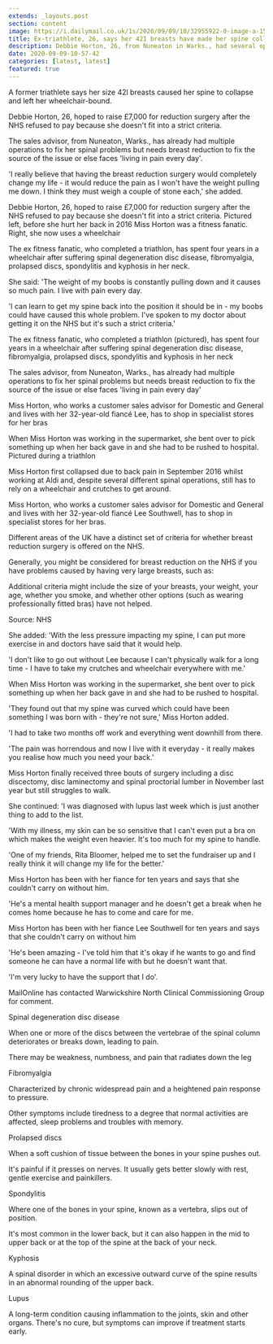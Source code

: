 ```yaml
---
extends: _layouts.post
section: content
image: https://i.dailymail.co.uk/1s/2020/09/09/10/32955922-0-image-a-15_1599644697501.jpg 
title: Ex-triathlete, 26, says her 42I breasts have made her spine collapse and put her in a wheelchair 
description: Debbie Horton, 26, from Nuneaton in Warks., had several operations to fix multiple spinal problems - but said the NHS refused to fund a breast reduction surgery to solve the source of the issue. 
date: 2020-09-09-10-57-42 
categories: [latest, latest] 
featured: true 
--- 
```

A former triathlete says her size 42l breasts caused her spine to collapse and left her wheelchair-bound. 

Debbie Horton, 26, hoped to raise £7,000 for reduction surgery after the NHS refused to pay because she doesn't fit into a strict criteria.

The sales advisor, from Nuneaton, Warks., has already had multiple operations to fix her spinal problems but needs breast reduction to fix the source of the issue or else faces 'living in pain every day'. 

'I really believe that having the breast reduction surgery would completely change my life - it would reduce the pain as I won't have the weight pulling me down. I think they must weigh a couple of stone each,' she added.

Debbie Horton, 26, hoped to raise £7,000 for reduction surgery after the NHS refused to pay because she doesn't fit into a strict criteria. Pictured left, before she hurt her back in 2016 Miss Horton was a fitness fanatic. Right, she now uses a wheelchair

The ex fitness fanatic, who completed a triathlon, has spent four years in a wheelchair after suffering spinal degeneration disc disease, fibromyalgia, prolapsed discs, spondylitis and kyphosis in her neck.  

She said: 'The weight of my boobs is constantly pulling down and it causes so much pain. I live with pain every day. 

'I can learn to get my spine back into the position it should be in - my boobs could have caused this whole problem. I've spoken to my doctor about getting it on the NHS but it's such a strict criteria.' 

The ex fitness fanatic, who completed a triathlon (pictured), has spent four years in a wheelchair after suffering spinal degeneration disc disease, fibromyalgia, prolapsed discs, spondylitis and kyphosis in her neck

The sales advisor, from Nuneaton, Warks., has already had multiple operations to fix her spinal problems but needs breast reduction to fix the source of the issue or else faces 'living in pain every day'

Miss Horton, who works a customer sales advisor for Domestic and General and lives with her 32-year-old fiancé Lee, has to shop in specialist stores for her bras

When Miss Horton was working in the supermarket, she bent over to pick something up when her back gave in and she had to be rushed to hospital. Pictured during a triathlon

Miss Horton first collapsed due to back pain in September 2016 whilst working at Aldi and, despite several different spinal operations, still has to rely on a wheelchair and crutches to get around.

Miss Horton, who works a customer sales advisor for Domestic and General and lives with her 32-year-old fiancé Lee Southwell, has to shop in specialist stores for her bras.

Different areas of the UK have a distinct set of criteria for whether breast reduction surgery is offered on the NHS.

Generally, you might be considered for breast reduction on the NHS if you have problems caused by having very large breasts, such as:

Additional criteria might include the size of your breasts, your weight, your age, whether you smoke, and whether other options (such as wearing professionally fitted bras) have not helped.

Source: NHS 

She added: 'With the less pressure impacting my spine, I can put more exercise in and doctors have said that it would help.

'I don't like to go out without Lee because I can't physically walk for a long time - I have to take my crutches and wheelchair everywhere with me.' 

When Miss Horton was working in the supermarket, she bent over to pick something up when her back gave in and she had to be rushed to hospital.

'They found out that my spine was curved which could have been something I was born with - they're not sure,' Miss Horton added.

'I had to take two months off work and everything went downhill from there.

'The pain was horrendous and now I live with it everyday - it really makes you realise how much you need your back.'

Miss Horton finally received three bouts of surgery including a disc discectomy, disc laminectomy and spinal proctorial lumber in November last year but still struggles to walk.

She continued: 'I was diagnosed with lupus last week which is just another thing to add to the list.

'With my illness, my skin can be so sensitive that I can't even put a bra on which makes the weight even heavier. It's too much for my spine to handle.

'One of my friends, Rita Bloomer, helped me to set the fundraiser up and I really think it will change my life for the better.'

Miss Horton has been with her fiance for ten years and says that she couldn't carry on without him.

'He's a mental health support manager and he doesn't get a break when he comes home because he has to come and care for me.

Miss Horton has been with her fiance Lee Southwell for ten years and says that she couldn't carry on without him

'He's been amazing - I've told him that it's okay if he wants to go and find someone he can have a normal life with but he doesn't want that.

'I'm very lucky to have the support that I do'.

MailOnline has contacted Warwickshire North Clinical Commissioning Group for comment.  

Spinal degeneration disc disease

When one or more of the discs between the vertebrae of the spinal column deteriorates or breaks down, leading to pain. 

There may be weakness, numbness, and pain that radiates down the leg 

Fibromyalgia

Characterized by chronic widespread pain and a heightened pain response to pressure. 

Other symptoms include tiredness to a degree that normal activities are affected, sleep problems and troubles with memory.

Prolapsed discs

When a soft cushion of tissue between the bones in your spine pushes out. 

It's painful if it presses on nerves. It usually gets better slowly with rest, gentle exercise and painkillers. 

Spondylitis

Where one of the bones in your spine, known as a vertebra, slips out of position.

It's most common in the lower back, but it can also happen in the mid to upper back or at the top of the spine at the back of your neck.

Kyphosis

A spinal disorder in which an excessive outward curve of the spine results in an abnormal rounding of the upper back.

Lupus  

A long-term condition causing inflammation to the joints, skin and other organs. There's no cure, but symptoms can improve if treatment starts early. 

